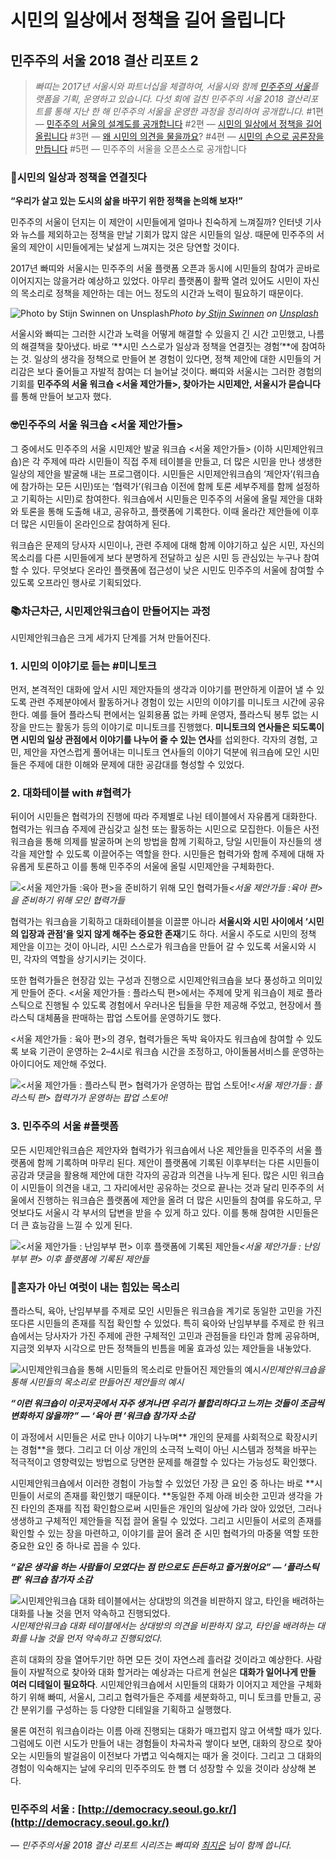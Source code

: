 
# 시민의 일상에서 정책을 길어 올립니다

## 민주주의 서울 2018 결산 리포트 2
> *빠띠는 2017년 서울시와 파트너십을 체결하여, 서울시와 함께 [민주주의 서울](http://democracy.seoul.go.kr)플랫폼을 기획, 운영하고 있습니다. 다섯 회에 걸친 민주주의 서울 2018 결산리포트를 통해 지난 한 해 민주주의 서울을 운영한 과정을 정리하여 공개합니다.*
> #1편 — [민주주의 서울의 설계도를 공개합니다](https://medium.com/parti-xyz-developers/%EB%AF%BC%EC%A3%BC%EC%A3%BC%EC%9D%98-%EC%84%9C%EC%9A%B8%EC%9D%98-%EC%84%A4%EA%B3%84%EB%8F%84%EB%A5%BC-%EA%B3%B5%EA%B0%9C%ED%95%A9%EB%8B%88%EB%8B%A4-cd72703b75d6)
#2편 — [시민의 일상에서 정책을 길어 올립니다](https://medium.com/parti-xyz-developers/%EC%8B%9C%EB%AF%BC%EC%9D%98-%EC%9D%BC%EC%83%81%EC%97%90%EC%84%9C-%EC%A0%95%EC%B1%85%EC%9D%84-%EA%B8%B8%EC%96%B4-%EC%98%AC%EB%A6%BD%EB%8B%88%EB%8B%A4-51a14f0e961e)
#3편 — [왜 시민의 의견을 물을까요](https://medium.com/parti-xyz-developers/%EC%99%9C-%EC%8B%9C%EB%AF%BC%EC%9D%98-%EC%9D%98%EA%B2%AC%EC%9D%84-%EB%AC%BC%EC%9D%84%EA%B9%8C%EC%9A%94-5e2c5d8fa021)?
#4편 — [시민의 손으로 공론장을 만듭니다](https://medium.com/parti-xyz-developers/%EC%8B%9C%EB%AF%BC%EC%9D%98-%EC%86%90%EC%9C%BC%EB%A1%9C-%EA%B3%B5%EB%A1%A0%EC%9E%A5%EC%9D%84-%EB%A7%8C%EB%93%AD%EB%8B%88%EB%8B%A4-33bdd3ecdad2)
#5편 — 민주주의 서울을 오픈소스로 공개합니다

### 🔗시민의 일상과 정책을 연결짓다

**“우리가 살고 있는 도시의 삶을 바꾸기 위한 정책을 논의해 보자!”**

민주주의 서울이 던지는 이 제안이 시민들에게 얼마나 친숙하게 느껴질까? 인터넷 기사와 뉴스를 제외하고는 정책을 만날 기회가 많지 않은 시민들의 일상. 때문에 민주주의 서울의 제안이 시민들에게는 낯설게 느껴지는 것은 당연할 것이다.

2017년 빠띠와 서울시는 민주주의 서울 플랫폼 오픈과 동시에 시민들의 참여가 곧바로 이어지지는 않을거라 예상하고 있었다. 아무리 플랫폼이 활짝 열려 있어도 시민이 자신의 목소리로 정책을 제안하는 데는 어느 정도의 시간과 노력이 필요하기 때문이다.

![Photo by[ Stijn Swinnen](https://unsplash.com/@stijnswinnen?utm_source=medium&utm_medium=referral) on [Unsplash](https://unsplash.com?utm_source=medium&utm_medium=referral)](/assets/images/시민의-일상에서-정책을-길어-올립니다/0*rAUnnnK9lhlK2BGX)*Photo by[ Stijn Swinnen](https://unsplash.com/@stijnswinnen?utm_source=medium&utm_medium=referral) on [Unsplash](https://unsplash.com?utm_source=medium&utm_medium=referral)*

서울시와 빠띠는 그러한 시간과 노력을 어떻게 해결할 수 있을지 긴 시간 고민했고, 나름의 해결책을 찾아냈다. 바로 ‘**시민 스스로가 일상과 정책을 연결짓는 경험’**에 참여하는 것. 일상의 생각을 정책으로 만들어 본 경험이 있다면, 정책 제안에 대한 시민들의 거리감은 보다 줄어들고 자발적 참여는 더 늘어날 것이다. 빠띠와 서울시는 그러한 경험의 기회를 **민주주의 서울 워크숍 &lt;서울 제안가들&gt;, 찾아가는 시민제안, 서울시가 묻습니다**를 통해 만들어 보고자 했다.

### 🤓민주주의 서울 워크숍 &lt;서울 제안가들&gt;

그 중에서도 민주주의 서울 시민제안 발굴 워크숍 &lt;서울 제안가들&gt; (이하 시민제안워크숍)은 각 주제에 따라 시민들이 직접 주제 테이블을 만들고, 더 많은 시민을 만나 생생한 일상의 제안을 발굴해 내는 프로그램이다. 시민들은 시민제안워크숍의 ‘제안자’(워크숍에 참가하는 모든 시민)또는 ‘협력가’(워크숍 이전에 함께 토론 세부주제를 함께 설정하고 기획하는 시민)로 참여한다. 워크숍에서 시민들은 민주주의 서울에 올릴 제안을 대화와 토론을 통해 도출해 내고, 공유하고, 플랫폼에 기록한다. 이때 올라간 제안들에 이후 더 많은 시민들이 온라인으로 참여하게 된다.

워크숍은 문제의 당사자 시민이나, 관련 주제에 대해 함께 이야기하고 싶은 시민, 자신의 목소리를 다른 시민들에게 보다 분명하게 전달하고 싶은 시민 등 관심있는 누구나 참여할 수 있다. 무엇보다 온라인 플랫폼에 접근성이 낮은 시민도 민주주의 서울에 참여할 수 있도록 오프라인 행사로 기획되었다.


### 📚차근차근, 시민제안워크숍이 만들어지는 과정

시민제안워크숍은 크게 세가지 단계를 거쳐 만들어진다.

### 1. 시민의 이야기로 듣는 #미니토크

먼저, 본격적인 대화에 앞서 시민 제안자들의 생각과 이야기를 편안하게 이끌어 낼 수 있도록 관련 주제분야에서 활동하거나 경험이 있는 시민의 이야기를 미니토크 시간에 공유한다. 예를 들어 플라스틱 편에서는 일회용품 없는 카페 운영자, 플라스틱 봉투 없는 시장을 만드는 활동가 등의 이야기로 미니토크를 진행했다. **미니토크의 연사들은 되도록이면 시민의 일상 관점에서 이야기를 나누어 줄 수 있는 연사**를 섭외한다. 각자의 경험, 고민, 제안을 자연스럽게 풀어내는 미니토크 연사들의 이야기 덕분에 워크숍에 모인 시민들은 주제에 대한 이해와 문제에 대한 공감대를 형성할 수 있었다.

### 2. 대화테이블 with #협력가

뒤이어 시민들은 협력가의 진행에 따라 주제별로 나뉜 테이블에서 자유롭게 대화한다. 협력가는 워크숍 주제에 관심갖고 실천 또는 활동하는 시민으로 모집한다. 이들은 사전 워크숍을 통해 의제를 발굴하며 논의 방법을 함께 기획하고, 당일 시민들이 자신들의 생각을 제안할 수 있도록 이끌어주는 역할을 한다. 시민들은 협력가와 함께 주제에 대해 자유롭게 토론하고 이를 통해 민주주의 서울에 올릴 시민제안을 구체화한다.

![&lt;서울 제안가들 :육아 편&gt;을 준비하기 위해 모인 협력가들](/assets/images/시민의-일상에서-정책을-길어-올립니다/0*TYb4B3LLHu-sF4og)*&lt;서울 제안가들 :육아 편&gt;을 준비하기 위해 모인 협력가들*

협력가는 워크숍을 기획하고 대화테이블을 이끌뿐 아니라 **서울시와 시민 사이에서 ‘시민의 입장과 관점’을 잊지 않게 해주는 중요한 존재**기도 하다. 서울시 주도로 시민의 정책 제안을 이끄는 것이 아니라, 시민 스스로가 워크숍을 만들어 갈 수 있도록 서울시와 시민, 각자의 역할을 상기시키는 것이다.

또한 협력가들은 현장감 있는 구성과 진행으로 시민제안워크숍을 보다 풍성하고 의미있게 만들어 준다. &lt;서울 제안가들 : 플라스틱 편&gt;에서는 주제에 맞게 워크숍이 제로 플라스틱으로 진행될 수 있도록 경험에서 우러나온 팁들을 무한 제공해 주었고, 현장에서 플라스틱 대체품을 판매하는 팝업 스토어를 운영하기도 했다.

&lt;서울 제안가들 : 육아 편&gt;의 경우, 협력가들은 독박 육아자도 워크숍에 참여할 수 있도록 보육 기관이 운영하는 2–4시로 워크숍 시간을 조정하고, 아이돌봄서비스를 운영하는 아이디어도 제안해 주었다.

![&lt;서울 제안가들 : 플라스틱 편&gt; 협력가가 운영하는 팝업 스토어!](/assets/images/시민의-일상에서-정책을-길어-올립니다/0*2pvF54qXqOD8QSvU)*&lt;서울 제안가들 : 플라스틱 편&gt; 협력가가 운영하는 팝업 스토어!*

### 3. 민주주의 서울 #플랫폼

모든 시민제안워크숍은 제안자와 협력가가 워크숍에서 나온 제안들을 민주주의 서울 플랫폼에 함께 기록하며 마무리 된다. 제안이 플랫폼에 기록된 이후부터는 다른 시민들이 공감과 댓글을 활용해 제안에 대한 각자의 공감과 의견을 나누게 된다. 많은 시민 워크숍이 시민들이 의견을 내고, 그 자리에서만 공유하는 것으로 끝나는 것과 달리 민주주의 서울에서 진행하는 워크숍은 플랫폼에 제안을 올려 더 많은 시민들의 참여를 유도하고, 무엇보다도 서울시 각 부서의 답변을 받을 수 있게 하고 있다. 이를 통해 참여한 시민들은 더 큰 효능감을 느낄 수 있게 된다.

![&lt;서울 제안가들 : 난임부부 편&gt; 이후 플랫폼에 기록된 제안들](/assets/images/시민의-일상에서-정책을-길어-올립니다/0*_yEo8wgFJNtCy1IN)*&lt;서울 제안가들 : 난임부부 편&gt; 이후 플랫폼에 기록된 제안들*

### 💪혼자가 아닌 여럿이 내는 힘있는 목소리

플라스틱, 육아, 난임부부를 주제로 모인 시민들은 워크숍을 계기로 동일한 고민을 가진 또다른 시민들의 존재를 직접 확인할 수 있었다. 특히 육아와 난임부부를 주제로 한 워크숍에서는 당사자가 가진 주제에 관한 구체적인 고민과 관점들을 타인과 함께 공유하며, 지금껏 외부자 시각으로 만든 정책들의 빈틈을 메울 효과성 있는 제안들을 내놓았다.

![시민제안워크숍을 통해 시민들의 목소리로 만들어진 제안들의 예시](/assets/images/시민의-일상에서-정책을-길어-올립니다/0*ZqgTPgb5AwZH7Ngw)*시민제안워크숍을 통해 시민들의 목소리로 만들어진 제안들의 예시*

***“이런 워크숍이 이곳저곳에서 자주 생겨나면 우리가 불합리하다고 느끼는 것들이 조금씩 변화하지 않을까?” — ‘육아 편 ’워크숍 참가자 소감***

이 과정에서 시민들은 서로 만나 이야기 나누며** 개인의 문제를 사회적으로 확장시키는 경험**을 했다. 그리고 더 이상 개인의 소극적 노력이 아닌 시스템과 정책을 바꾸는 적극적이고 영향력있는 방법으로 당면한 문제를 해결할 수 있다는 가능성도 확인했다.

시민제안워크숍에서 이러한 경험이 가능할 수 있었던 가장 큰 요인 중 하나는 바로 **시민들이 서로의 존재를 확인했기 때문이다. **동일한 주제 아래 비슷한 고민과 생각을 가진 타인의 존재를 직접 확인함으로써 시민들은 개인의 일상에 가라 앉아 있었던, 그러나 생생하고 구체적인 제안들을 직접 끌어 올릴 수 있었다. 그리고 시민들이 서로의 존재를 확인할 수 있는 장을 마련하고, 이야기를 끌어 올려 준 시민 협력가의 마중물 역할 또한 중요한 요인 중 하나로 꼽을 수 있다.

***“같은 생각을 하는 사람들이 모였다는 점 만으로도 든든하고 즐거웠어요” — ‘플라스틱 편’ 워크숍 참가자 소감***

![시민제안워크숍 대화 테이블에서는 상대방의 의견을 비판하지 않고, 타인을 배려하는 대화를 나눌 것을 먼저 약속하고 진행되었다.](/assets/images/시민의-일상에서-정책을-길어-올립니다/0*YnW4kYu4AQkavEOE)*시민제안워크숍 대화 테이블에서는 상대방의 의견을 비판하지 않고, 타인을 배려하는 대화를 나눌 것을 먼저 약속하고 진행되었다.*

흔히 대화의 장을 열어두기만 하면 모든 것이 자연스레 흘러갈 것이라고 예상한다. 사람들이 자발적으로 찾아와 대화 할거라는 예상과는 다르게 현실은 **대화가 일어나게 만들 여러 디테일이 필요하다**. 시민제안워크숍에서 시민들의 대화가 이어지고 제안을 구체화하기 위해 빠띠, 서울시, 그리고 협력가들은 주제를 세분화하고, 미니 토크를 만들고, 공간 분위기를 구성하는 등 다양한 디테일을 기획하고 실행했다.

물론 여전히 워크숍이라는 이름 아래 진행되는 대화가 매끄럽지 않고 어색할 때가 있다. 그럼에도 이런 시도가 만들어 내는 경험들이 차곡차곡 쌓이다 보면, 대화의 장으로 찾아오는 시민들의 발걸음이 이전보다 가볍고 익숙해지는 때가 올 것이다. 그리고 그 대화의 경험이 익숙해지는 날에 우리의 민주주의도 한 뼘 더 성장할 수 있을 것이라 상상해 본다.

### 민주주의 서울 : [http://democracy.seoul.go.kr/](http://democracy.seoul.go.kr/)

*— 민주주의서울 2018 결산 리포트 시리즈는 빠띠와 [최지은](https://medium.com/@c.jieunchoi) 님이 함께 씁니다.*